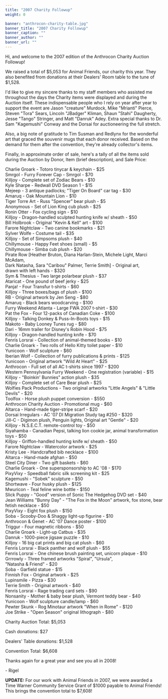 ```yaml
---
title: "2007 Charity Followup"
weight: 0

banner: "anthrocon-charity-table.jpg"
banner_title: "2007 Charity Followup"
banner_caption: ""
banner_author: ""
banner_url: ""
---
```


Hi, and welcome to the 2007 edition of the Anthrocon Charity Auction Followup!

We raised a total of $5,053 for Animal Friends, our charity this year. They also benefited from donations at their Dealers' Room table to the tune of $1,528.

I'd like to give my sincere thanks to my staff members who assisted me throughout the days the Charity items were displayed and during the Auction itself. These indispensable people who I rely on year after year to support the event are Jason "creature" Murdock, Mike "Mrianti" Pierce, Steven "Tora" Sears, Lincoln "JBadger" Kliman, Shaun "Stahi" Daugherty, Jesse "Tango" Stringer, and Matt "Danruk" Adey. Extra special thanks to Dr. Sam "Kagemushi" Conway and the Dorsai for auctioneering the full stretch.

Also, a big note of gratitude to Tim Susman and Redlynx for the wonderful art that graced the souvenir mugs that each donor received. Based on the demand for them after the convention, they're already collector's items.

Finally, in approximate order of sale, here's a tally of all the items sold during the Auction by Donor, Item (brief description), and Sale Price:

Charlie Groark - Totoro tinycar &amp; keychain - $25<br>
Smrgol - Furry Forever Cap - Smrgol - $70<br>
Killjoy - Complete set of Zodiac Bears - $10<br>
Kyle Sharpe - Redwall DVD Season 1 - $15<br>
Mejeep - 3 antique padlocks; "Tiger On Board" car tag - $30<br>
Amaruq - Oak Mountain Lion - $10<br>
Tiger Torre Art - Russ "Spencer" bear plush - $5<br>
Anonymous - Set of Lion King cub plush - $25<br>
Ronin Otter - Fox cycling sign - $10<br>
Killjoy - Dragon-handled sculpted hunting knife w/ sheath - $50<br>
Bill Holbrook - Original "Kevin &amp; Kell" art - $100<br>
Farore Nightclaw - Two canine bookmarks - $21<br>
Sylver Wolfe - Costume tail - $35<br>
Killjoy - Set of Simpsoms plush - $40<br>
Chillymouse - Happy Feet shoes (small) - $5<br>
Chillymouse - Simba cub plush - $20<br>
Pirate Row [Heather Bruton, Diana Harlan-Stein, Michele Light, Marci McAdam,<br>
Dark Natasha, Sara "Caribou" Palmer, Terrie Smith] - Original art,<br>
drawn with left hands - $320<br>
Sym &amp; Thesius - Two large polarbear plush - $37<br>
Ataricat - One pound of beef jerky - $25<br>
Panja! - Four Transfur t-shirts - $60<br>
Killjoy - Three boxes/bags of plush - $100<br>
RB - Original artwork by Jen Seng - $80<br>
Amaruq - Black bears woodcarving - $100<br>
Furry Weekend Atlanta - Large FWA 2007 t-shirt - $30<br>
Pat the Fox - Four 12-packs of Canadian Coke - $100<br>
Killjoy - Talking Donkey &amp; Puss-In-Boots toys - $15<br>
Makoto - Baby Looney Tunes rug - $80<br>
Dari - 16mm trailer for Disney's Robin Hood - $75<br>
Killjoy - Dragon-handled hunting knife - $70<br>
Fenris Lorsrai - Collection of animal-themed books - $10<br>
Charlie Groark - Two rolls of Hello Kitty toilet paper - $10<br>
Yunicoon - Wolf sculpture - $60<br>
Iberian Wolf - Collection of furry publications &amp; prints - $125<br>
Yunicoon - Original artwork "Wild At Heart" - $25<br>
Anthrocon - Full set of all AC t-shirts since 1997 - $200<br>
Western Pennsylvania Furry Weekend - One registration (variable) - $15<br>
Killjoy - "Boinkin' Bunnies" action plush - $35<br>
Killjoy - Complete set of Care Bear plush - $25<br>
Wolfies Pack Productions - Two original artworks "Little Angels" &amp; "Little Devils" - $20<br>
Toolfox - Horse plush puppet conversion - $550<br>
Anthrocon Charity Auction - Promotional mug - $60<br>
Altarca - Hand-made tiger-stripe scarf - $20<br>
Dorsai Irregulars - AC '07 DI Migration Study tag #250 - $320<br>
Jill-C - Digimon plush, Penguin lights, Original art "Gentle" - $20<br>
Killjoy - N.S.E.C.T. remote-control toy - $50<br>
Siyahamba - Canadian Pepsi, talking lion cookie jar, animal transformation toys - $50<br>
Killjoy - Griffon-handled hunting knife w/ sheath - $50<br>
Farore Nightclaw - Watercolor artwork - $25<br>
Kristy Lee - Handcrafted bib necklace - $100<br>
Altarca - Hand-made afghan - $50<br>
Steel City Diner - Two gift baskets - $60<br>
Charlie Groark - One supersponsorship to AC '08 - $170<br>
PixyVixy - Speedball fabric silk screening kit - $25<br>
Kagemushi - "Sobek" sculpture - $50<br>
Shortwave - Four husky plush - $125<br>
Mwuricon - Teal feline wine bottle - $150<br>
Slick Puppy - "Good" version of Sonic The Hedgehog DVD set - $40<br>
Jean Williams "Bunny Day" - "The Fox in the Moon" artwork, fox stone, bear fetish necklace - $50<br>
PixyVixy - Eight fox plush - $150<br>
Soba - Scooby-Doo &amp; Shaggy light-up figurine - $10<br>
Anthrocon &amp; Genet - AC '07 Dance poster - $100<br>
Triggur - Four magnetic ribbons - $50<br>
Charlie Groark - Light-up Catbus - $35<br>
Danruk - 1000-piece jigsaw puzzle - $10<br>
Killjoy - 16 big cat prints and big cat plush - $60<br>
Fenris Lorsrai - Black panther and wolf plush - $55<br>
Fenris Lorsrai - One chinese brush painting set, unicorn plaque - $10<br>
Grrrowly - Three framed artworks "Spiral", "Ursula",<br>
"Natasha &amp; Friend" - $20<br>
Soba - Garfield statue - $15<br>
Finnish Fox - Original artwork - $25<br>
Lupinsmile - Pizza - $30<br>
Terrie Smith - Original artwork - $40<br>
Fenris Lorsrai - Rage trading card sets - $90<br>
Nonsanity - Mother &amp; baby bear plush, Vermont teddy bear - $40<br>
Yunicoon - Wolf sculpture candle/lamp - $60<br>
Pewter Skunk - Rog Minotaur artwork "When in Rome" - $120<br>
Joe Strike - "Open Season" original lithograph - $80

Charity Auction Total: $5,053

Cash donations: $27

Dealers' Table donations: $1,528

Convention Total: $6,608

Thanks again for a great year and see you all in 2008!

\- Rigel

**UPDATE:** For our work with Animal Friends in 2007, we were awarded a Time Warner Community Service Grant of $1000 payable to Animal Friends! This brings the convention total to $7,608!
